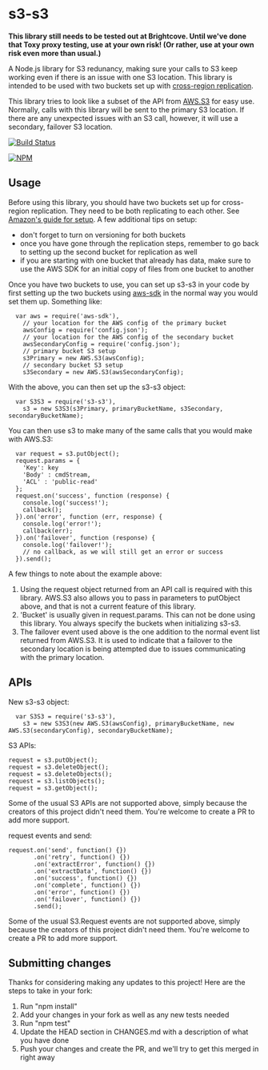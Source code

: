 # s3-s3

**This library still needs to be tested out at Brightcove.  Until we've done that Toxy proxy testing, use at your own risk!  (Or rather, use at your own risk even more than usual.)**

A Node.js library for S3 redunancy, making sure your calls to S3 keep working even if there is an issue with one S3 location.  This library is intended to be used with two buckets set up with [cross-region replication](http://docs.aws.amazon.com/AmazonS3/latest/dev/crr.html).

This library tries to look like a subset of the API from [AWS.S3](http://docs.aws.amazon.com/AWSJavaScriptSDK/latest/AWS/S3.html) for easy use.  Normally, calls with this library will be sent to the primary S3 location.  If there are any unexpected issues with an S3 call, however, it will use a secondary, failover S3 location.

[![Build Status](https://secure.travis-ci.org/brightcove/s3-s3.png?branch=master)](http://travis-ci.org/brightcove/s3-s3)

[![NPM](https://nodei.co/npm/s3-s3.png)](https://nodei.co/npm/s3-s3/)

## Usage

Before using this library, you should have two buckets set up for cross-region replication.  They need to be both replicating to each other.  See [Amazon's guide for setup](http://docs.aws.amazon.com/AmazonS3/latest/dev/crr-how-setup.html).  A few additional tips on setup:
- don't forget to turn on versioning for both buckets
- once you have gone through the replication steps, remember to go back to setting up the second bucket for replication as well
- if you are starting with one bucket that already has data, make sure to use the AWS SDK for an initial copy of files from one bucket to another

Once you have two buckets to use, you can set up s3-s3 in your code by first setting up the two buckets using [aws-sdk](https://aws.amazon.com/sdk-for-node-js/) in the normal way you would set them up.  Something like:

```
  var aws = require('aws-sdk'),
    // your location for the AWS config of the primary bucket
    awsConfig = require('config.json');
    // your location for the AWS config of the secondary bucket
    awsSecondaryConfig = require('config.json');
    // primary bucket S3 setup
    s3Primary = new AWS.S3(awsConfig);
    // secondary bucket S3 setup
    s3Secondary = new AWS.S3(awsSecondaryConfig);
```

With the above, you can then set up the s3-s3 object:
```
  var S3S3 = require('s3-s3'),
    s3 = new S3S3(s3Primary, primaryBucketName, s3Secondary, secondaryBucketName);
```

You can then use s3 to make many of the same calls that you would make with AWS.S3:

```
  var request = s3.putObject();
  request.params = {
    'Key': key
    'Body' : cmdStream,
    'ACL' : 'public-read'
  };
  request.on('success', function (response) {
    console.log('success!');
    callback();
  }).on('error', function (err, response) {
    console.log('error!');
    callback(err);
  }).on('failover', function (response) {
    console.log('failover!');
    // no callback, as we will still get an error or success
  }).send();
```

A few things to note about the example above:
1. Using the request object returned from an API call is required with this library.  AWS.S3 also allows you to pass in parameters to putObject above, and that is not a current feature of this library.
2. 'Bucket' is usually given in request.params.  This can not be done using this library.  You always specify the buckets when initializing s3-s3.
3. The failover event used above is the one addition to the normal event list returned from AWS.S3.  It is used to indicate that a failover to the secondary location is being attempted due to issues communicating with the primary location.

## APIs

New s3-s3 object:

```
  var S3S3 = require('s3-s3'),
    s3 = new S3S3(new AWS.S3(awsConfig), primaryBucketName, new AWS.S3(secondaryConfig), secondaryBucketName);
```

S3 APIs:

```
request = s3.putObject();
request = s3.deleteObject();
request = s3.deleteObjects();
request = s3.listObjects();
request = s3.getObject();
```

Some of the usual S3 APIs are not supported above, simply because the creators of this project didn't need them.  You're welcome to create a PR to add more support.

request events and send:
```
request.on('send', function() {})
       .on('retry', function() {})
       .on('extractError', function() {})
       .on('extractData', function() {})
       .on('success', function() {})
       .on('complete', function() {})
       .on('error', function() {})
       .on('failover', function() {})
       .send();
```

Some of the usual S3.Request events are not supported above, simply because the creators of this project didn't need them.  You're welcome to create a PR to add more support.

## Submitting changes

Thanks for considering making any updates to this project!  Here are the steps to take in your fork:

1. Run "npm install"
2. Add your changes in your fork as well as any new tests needed
3. Run "npm test"
4. Update the HEAD section in CHANGES.md with a description of what you have done
5. Push your changes and create the PR, and we'll try to get this merged in right away
